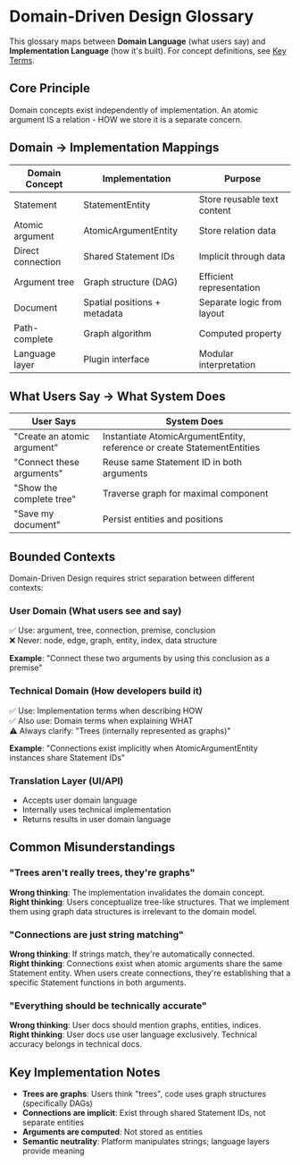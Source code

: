 # Domain-Driven Design Glossary

This glossary maps between **Domain Language** (what users say) and **Implementation Language** (how it's built). For concept definitions, see [Key Terms](./key-terms.md).

## Core Principle

Domain concepts exist independently of implementation. An atomic argument IS a relation - HOW we store it is a separate concern.

## Domain → Implementation Mappings

| Domain Concept | Implementation | Purpose |
|----------------|----------------|---------|
| Statement | StatementEntity | Store reusable text content |
| Atomic argument | AtomicArgumentEntity | Store relation data |
| Direct connection | Shared Statement IDs | Implicit through data |
| Argument tree | Graph structure (DAG) | Efficient representation |
| Document | Spatial positions + metadata | Separate logic from layout |
| Path-complete | Graph algorithm | Computed property |
| Language layer | Plugin interface | Modular interpretation |

## What Users Say → What System Does

| User Says | System Does |
|-----------|-------------|
| "Create an atomic argument" | Instantiate AtomicArgumentEntity, reference or create StatementEntities |
| "Connect these arguments" | Reuse same Statement ID in both arguments |
| "Show the complete tree" | Traverse graph for maximal component |
| "Save my document" | Persist entities and positions |

## Bounded Contexts

Domain-Driven Design requires strict separation between different contexts:

### User Domain (What users see and say)
✅ Use: argument, tree, connection, premise, conclusion  
❌ Never: node, edge, graph, entity, index, data structure

**Example**: "Connect these two arguments by using this conclusion as a premise"

### Technical Domain (How developers build it)  
✅ Use: Implementation terms when describing HOW  
✅ Also use: Domain terms when explaining WHAT  
⚠️ Always clarify: "Trees (internally represented as graphs)"

**Example**: "Connections exist implicitly when AtomicArgumentEntity instances share Statement IDs"

### Translation Layer (UI/API)
- Accepts user domain language
- Internally uses technical implementation
- Returns results in user domain language

## Common Misunderstandings

### "Trees aren't really trees, they're graphs"
**Wrong thinking**: The implementation invalidates the domain concept.  
**Right thinking**: Users conceptualize tree-like structures. That we implement them using graph data structures is irrelevant to the domain model.

### "Connections are just string matching"
**Wrong thinking**: If strings match, they're automatically connected.  
**Right thinking**: Connections exist when atomic arguments share the same Statement entity. When users create connections, they're establishing that a specific Statement functions in both arguments.

### "Everything should be technically accurate"
**Wrong thinking**: User docs should mention graphs, entities, indices.  
**Right thinking**: User docs use user language exclusively. Technical accuracy belongs in technical docs.

## Key Implementation Notes

- **Trees are graphs**: Users think "trees", code uses graph structures (specifically DAGs)
- **Connections are implicit**: Exist through shared Statement IDs, not separate entities
- **Arguments are computed**: Not stored as entities
- **Semantic neutrality**: Platform manipulates strings; language layers provide meaning